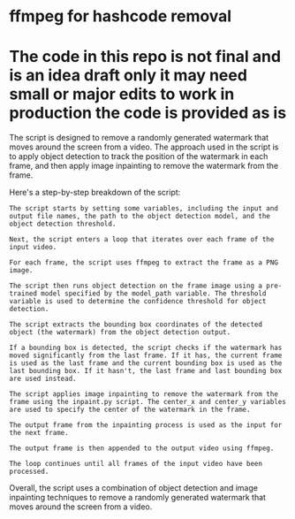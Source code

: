 # ffmpeg for hashcode removal
# The code in this repo is not final and is an idea draft only it may need small or major edits to work in production the code is provided as is

The script is designed to remove a randomly generated watermark that moves around the screen from a video. The approach used in the script is to apply object detection to track the position of the watermark in each frame, and then apply image inpainting to remove the watermark from the frame.

Here's a step-by-step breakdown of the script:

	The script starts by setting some variables, including the input and output file names, the path to the object detection model, and the object detection threshold.

	Next, the script enters a loop that iterates over each frame of the input video.

	For each frame, the script uses ffmpeg to extract the frame as a PNG image.

	The script then runs object detection on the frame image using a pre-trained model specified by the model_path variable. The threshold variable is used to determine the confidence threshold for object detection.

	The script extracts the bounding box coordinates of the detected object (the watermark) from the object detection output.

	If a bounding box is detected, the script checks if the watermark has moved significantly from the last frame. If it has, the current frame is used as the last frame and the current bounding box is used as the last bounding box. If it hasn't, the last frame and last bounding box are used instead.

	The script applies image inpainting to remove the watermark from the frame using the inpaint.py script. The center_x and center_y variables are used to specify the center of the watermark in the frame.

	The output frame from the inpainting process is used as the input for the next frame.

	The output frame is then appended to the output video using ffmpeg.

	The loop continues until all frames of the input video have been processed.

Overall, the script uses a combination of object detection and image inpainting techniques to remove a randomly generated watermark that moves around the screen from a video.
